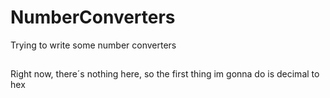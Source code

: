 # NumberConverters
Trying to write some number converters
##
Right now, there´s nothing here, so the first thing im gonna do is decimal to hex

